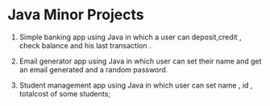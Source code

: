 # Java Minor Projects

1. Simple banking app using Java in which a user can deposit,credit , check balance and his last transaction .

2. Email generator app using Java in which user can set their name and get an email generated and a random password.

3. Student management app using Java in which user can set name , id , totalcost of some students;
